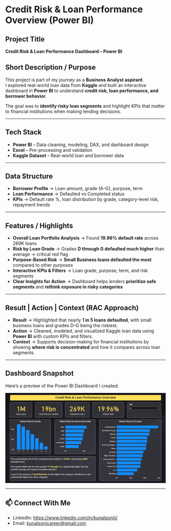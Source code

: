 # Credit Risk & Loan Performance Overview (Power BI)

## Project Title
**Credit Risk & Loan Performance Dashboard – Power BI**

## Short Description / Purpose
This project is part of my journey as a **Business Analyst aspirant**.  
I explored real-world loan data from **Kaggle** and built an interactive dashboard in **Power BI** to understand **credit risk, loan performance, and borrower behavior**.  

The goal was to **identify risky loan segments** and highlight KPIs that matter to financial institutions when making lending decisions.  

---

## Tech Stack
- **Power BI** – Data cleaning, modeling, DAX, and dashboard design  
- **Excel** – Pre-processing and validation  
- **Kaggle Dataset** – Real-world loan and borrower data  

---

## Data Structure
- **Borrower Profile** → Loan amount, grade (A–G), purpose, term  
- **Loan Performance** → Defaulted vs Completed status  
- **KPIs** → Default rate %, loan distribution by grade, category-level risk, repayment trends  

---

## Features / Highlights
- **Overall Loan Portfolio Analysis** → Found **19.96% default rate** across 269K loans  
- **Risk by Loan Grade** → Grades **D through G defaulted much higher** than average → critical red flag  
- **Purpose-Based Risk** → **Small Business loans defaulted the most** compared to other purposes  
- **Interactive KPIs & Filters** → Loan grade, purpose, term, and risk segments  
- **Clear Insights for Action** → Dashboard helps lenders **prioritize safe segments** and **rethink exposure in risky categories**  

---

## Result | Action | Context (RAC Approach)

- **Result** → Highlighted that nearly **1 in 5 loans defaulted**, with small business loans and grades D–G being the riskiest.  
- **Action** → Cleaned, modeled, and visualized Kaggle loan data using **Power BI** with custom KPIs and filters.  
- **Context** → Supports decision-making for financial institutions by showing **where risk is concentrated** and how it compares across loan segments.  

---

## Dashboard Snapshot
Here’s a preview of the Power BI Dashboard I created:

![Credit Risk Dashboard](https://github.com/kunalsoni19/Credit-Risk-Loan-Performance-Overview/blob/main/Snapshot%20of%20the%20Dashboard.png)  

---

## 📫 Connect With Me
- LinkedIn: https://www.linkedin.com/in/kunalsoniii/
- Email: kunalsonicareer@gmail.com
